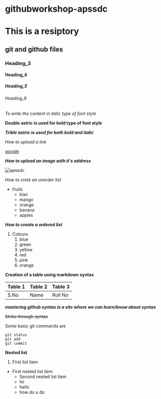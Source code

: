 # githubworkshop-apssdc
# This is a resiptory
## git and github files
### Heading_3
#### Heading_4
##### Heading_5
###### Heading_6
 
  *To write the content in italic type of font style*
  
  **Double astric is used for bold type of font style**
  
  ***Trible astric is used for both bold and italic***
  
  *How to upload a link*
  
  [google](https://www.google.com/)
  
  ***How to upload an image with it's address***
  
  ![apssdc](https://www.superthirty.com/wp-content/uploads/2019/10/APSSDC1.png)
  
  *How to crete an unorder list*
  * fruits
    * kiwi
    * mango
    * orange
    * banana
    * apples

***How to create a ordered list***
1.  Colours
    1. blue
    2. green
    3. yellow
    4. red
    5. pink
    6. orange
      
  **Creation of a table using markdown syntax**
  
  Table 1 | Table 2 | Table 3
  --------|---------|--------
  S.No|Name|Roll No
  
  ***mastering github syntax is a site where we can learn/know about syntax***
  
  ~~Strike through syntax~~
  
  Some basic git commands are                      
  ```
  git status
  git add
  git commit
  ```
  **Nested list**
  1. First list item
   - First nested list item
     - Second nested list item
     - hii
     - hello
     - how do u do
  
  
